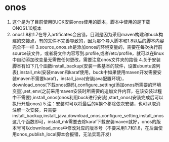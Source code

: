 # onos
1. 这个是为了目前使用BUCK安装onos使用的脚本，脚本中使用的是下载ONOS1.10版本
2. onos1.8和1.7在导入artificates会出错，目测是因为采用maven构建和buck构建的交接点，有的文件不完善导致的，因为那个导入脚本和1.8以后的脚本内容完全不一样
3.source_onos.sh是添加onos的环境变量的，需要在每次执行前source该文件，或者将文件内容写到.profile,或者/etc/profile，就可以在linux中自动添加改变量无需做任何更改，需要注意onos文件夹的路径
4.关于安装脚本有如下几个函数install_backup(安装一些基本的软件，设置ubuntu源列表),install_mk(安装maven和karaf使用，buck中如果使用maven开发需要安装maven不需要karaf)，install_java(安装java配置环境)，download_onos(下载onos源码),configure_setting(添加onos所需要的环境变量),set_env(之前采用maven安装时所需要的追加文件内容，在该安装过程中不需要),install_onos(onos利用buck进行安装),start_onos(安装完成后可以执行开启onos)
5.注：安装时可以将最后的#挨个移除依次安装，也可以取消注解一次安装，只需要install_backup,install_java,download_onos,configure_setting,install_onos这几个函数即可，install_mk需要去除karaf下载安装maven就好，onos的版本号可以download_onos中修改对应的版本号（不要采用1.7和1.8，在后面使用onos_publish_local脚本会报错，无法实现开发）
